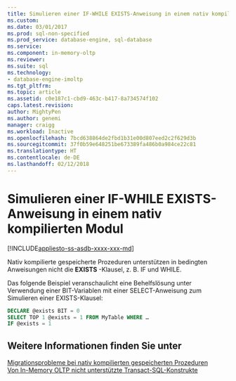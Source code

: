 ```yaml
---
title: Simulieren einer IF-WHILE EXISTS-Anweisung in einem nativ kompilierten Modul | Microsoft-Dokumentation
ms.custom: 
ms.date: 03/01/2017
ms.prod: sql-non-specified
ms.prod_service: database-engine, sql-database
ms.service: 
ms.component: in-memory-oltp
ms.reviewer: 
ms.suite: sql
ms.technology:
- database-engine-imoltp
ms.tgt_pltfrm: 
ms.topic: article
ms.assetid: c0e187c1-cbd9-463c-b417-8a734574f102
caps.latest.revision: 
author: MightyPen
ms.author: genemi
manager: craigg
ms.workload: Inactive
ms.openlocfilehash: 7bcd638864de2fbd1b31e00d807eed2c2f629d3b
ms.sourcegitcommit: 37f0b59e648251be673389fa486b0a984ce22c81
ms.translationtype: HT
ms.contentlocale: de-DE
ms.lasthandoff: 02/12/2018
---
```

# <a name="simulating-an-if-while-exists-statement-in-a-natively-compiled-module"></a>Simulieren einer IF-WHILE EXISTS-Anweisung in einem nativ kompilierten Modul
[!INCLUDE[appliesto-ss-asdb-xxxx-xxx-md](../../includes/appliesto-ss-asdb-xxxx-xxx-md.md)]

  Nativ kompilierte gespeicherte Prozeduren unterstützen in bedingten Anweisungen nicht die **EXISTS** -Klausel, z. B. IF und WHILE.  
  
 Das folgende Beispiel veranschaulicht eine Behelfslösung unter Verwendung einer BIT-Variablen mit einer SELECT-Anweisung zum Simulieren einer EXISTS-Klausel:  
  
```sql  
DECLARE @exists BIT = 0  
SELECT TOP 1 @exists = 1 FROM MyTable WHERE …  
IF @exists = 1  
```  
  
## <a name="see-also"></a>Weitere Informationen finden Sie unter  
 [Migrationsprobleme bei nativ kompilierten gespeicherten Prozeduren](../../relational-databases/in-memory-oltp/migration-issues-for-natively-compiled-stored-procedures.md)   
 [Von In-Memory OLTP nicht unterstützte Transact-SQL-Konstrukte](../../relational-databases/in-memory-oltp/transact-sql-constructs-not-supported-by-in-memory-oltp.md)  
  
  
